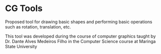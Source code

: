 # CG Tools

Proposed tool for drawing basic shapes and performing basic operations such as rotation, translation, etc.

This tool was developed during the course of computer graphics taught by Dr. Dante Alves Medeiros Filho in the Computer Science course at Maringa State University
